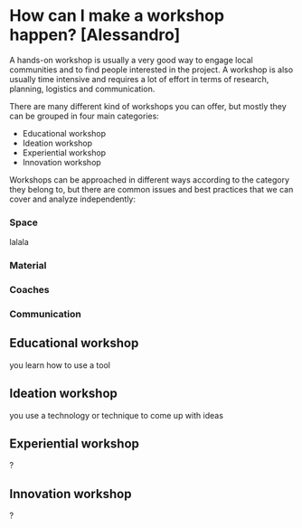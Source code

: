 # How can I make a workshop happen? [Alessandro]

A hands-on workshop is usually a very good way to engage local communities and to find people interested in the project.
A workshop is also usually time intensive and requires a lot of effort in terms of research, planning, logistics and communication.

There are many different kind of workshops you can offer, but mostly they can be grouped in four main categories:
- Educational workshop
- Ideation workshop
- Experiential workshop
- Innovation workshop

Workshops can be approached in different ways according to the category they belong to, but there are common issues and best practices that we can cover and analyze independently:
### Space
lalala
### Material
### Coaches
### Communication

## Educational workshop
you learn how to use a tool

## Ideation workshop
you use a technology or technique to come up with ideas

## Experiential workshop
?
## Innovation workshop
?